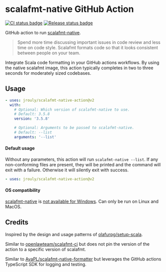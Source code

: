 # scalafmt-native GitHub Action

[![CI status badge](https://github.com/jrouly/scalafmt-native-action/actions/workflows/ci.yml/badge.svg)](https://github.com/jrouly/scalafmt-native-action/actions/workflows/ci.yml)
[![Release status badge](https://github.com/jrouly/scalafmt-native-action/actions/workflows/release.yml/badge.svg)](https://github.com/jrouly/scalafmt-native-action/actions/workflows/release.yml)

GitHub action to run [scalafmt-native](https://scalameta.org/scalafmt).

> Spend more time discussing important issues in code review and less time on code style.
> Scalafmt formats code so that it looks consistent between people on your team.

Integrate Scala code formatting in your GitHub actions workflows.
By using the native scalafmt image, this action typically completes in two to three seconds for moderately sized codebases.

## Usage

```yaml
- uses: jrouly/scalafmt-native-action@v2
  with:
    # Optional: Which version of scalafmt-native to use.
    # Default: 3.5.8
    version: '3.5.8'

    # Optional: Arguments to be passed to scalafmt-native.
    # Default: --list
    arguments: '--list'
```

#### Default usage

Without any parameters, this action will run `scalafmt-native --list`.
If any non-conforming files are present, they will be printed and the command will exit with a failure.
Otherwise it will silently exit with success.

```yaml
- uses: jrouly/scalafmt-native-action@v2
```

#### OS compatibility

[scalafmt-native](https://scalameta.org/scalafmt) is [not available for Windows](https://github.com/scalameta/scalafmt/issues/1569).
Can only be run on Linux and MacOS.

## Credits

Inspired by the design and usage patterns of [olafurpg/setup-scala](https://github.com/olafurpg/setup-scala).

Similar to [openlawteam/scalafmt-ci](https://github.com/openlawteam/scalafmt-ci) but does not pin the version of the action to a specific version of scalafmt.

Similar to [AvaPL/scalafmt-native-formatter](https://github.com/AvaPL/scalafmt-native-formatter) but leverages the GitHub actions TypeScript SDK for logging and testing.
